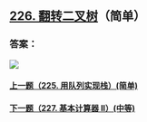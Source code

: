 ## [226. 翻转二叉树](https://leetcode-cn.com/problems/invert-binary-tree/)（简单）





### 答案：



![](https://img-blog.csdnimg.cn/20200807155236311.png)

#### [上一题（225. 用队列实现栈）(简单)](https://github.com/sdwwld/leetCode/blob/master/src/main/java/com/wld/java/leetcode/leetCode0225.md)

#### [下一题（227. 基本计算器 II）(中等)](https://github.com/sdwwld/leetCode/blob/master/src/main/java/com/wld/java/leetcode/leetCode0227.md)